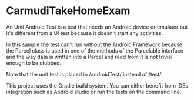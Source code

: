 # CarmudiTakeHomeExam

An Unit Android Test is a test that needs an Android device or emulator but it's different from a UI test because it doesn't start any activities.

In this sample the test can't run without the Android Framework because the Parcel class is used in one of the methods of the Parcelable interface and the way data is written into a Parcel and read from it is not trivial enough to be stubbed.

Note that the unit test is placed in /androidTest/ instead of /test/.

This project uses the Gradle build system. You can either benefit from IDEs integration such as Android studio or run the tests on the command line.
